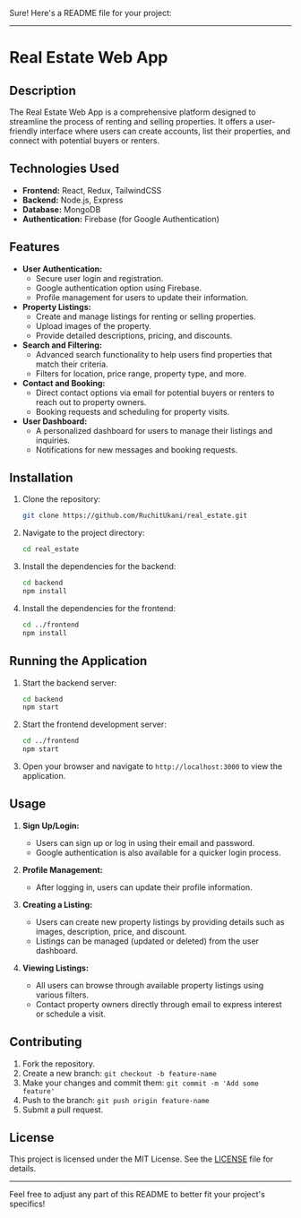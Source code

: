 Sure! Here's a README file for your project:

---

# Real Estate Web App

## Description
The Real Estate Web App is a comprehensive platform designed to streamline the process of renting and selling properties. It offers a user-friendly interface where users can create accounts, list their properties, and connect with potential buyers or renters.

## Technologies Used
- **Frontend:** React, Redux, TailwindCSS
- **Backend:** Node.js, Express
- **Database:** MongoDB
- **Authentication:** Firebase (for Google Authentication)

## Features
- **User Authentication:**
  - Secure user login and registration.
  - Google authentication option using Firebase.
  - Profile management for users to update their information.
- **Property Listings:**
  - Create and manage listings for renting or selling properties.
  - Upload images of the property.
  - Provide detailed descriptions, pricing, and discounts.
- **Search and Filtering:**
  - Advanced search functionality to help users find properties that match their criteria.
  - Filters for location, price range, property type, and more.
- **Contact and Booking:**
  - Direct contact options via email for potential buyers or renters to reach out to property owners.
  - Booking requests and scheduling for property visits.
- **User Dashboard:**
  - A personalized dashboard for users to manage their listings and inquiries.
  - Notifications for new messages and booking requests.

## Installation

1. Clone the repository:
   ```sh
   git clone https://github.com/RuchitUkani/real_estate.git
   ```

2. Navigate to the project directory:
   ```sh
   cd real_estate
   ```

3. Install the dependencies for the backend:
   ```sh
   cd backend
   npm install
   ```

4. Install the dependencies for the frontend:
   ```sh
   cd ../frontend
   npm install
   ```

## Running the Application

1. Start the backend server:
   ```sh
   cd backend
   npm start
   ```

2. Start the frontend development server:
   ```sh
   cd ../frontend
   npm start
   ```

3. Open your browser and navigate to `http://localhost:3000` to view the application.

## Usage

1. **Sign Up/Login:**
   - Users can sign up or log in using their email and password.
   - Google authentication is also available for a quicker login process.

2. **Profile Management:**
   - After logging in, users can update their profile information.

3. **Creating a Listing:**
   - Users can create new property listings by providing details such as images, description, price, and discount.
   - Listings can be managed (updated or deleted) from the user dashboard.

4. **Viewing Listings:**
   - All users can browse through available property listings using various filters.
   - Contact property owners directly through email to express interest or schedule a visit.

## Contributing

1. Fork the repository.
2. Create a new branch: `git checkout -b feature-name`
3. Make your changes and commit them: `git commit -m 'Add some feature'`
4. Push to the branch: `git push origin feature-name`
5. Submit a pull request.

## License

This project is licensed under the MIT License. See the [LICENSE](LICENSE) file for details.

---

Feel free to adjust any part of this README to better fit your project's specifics!
